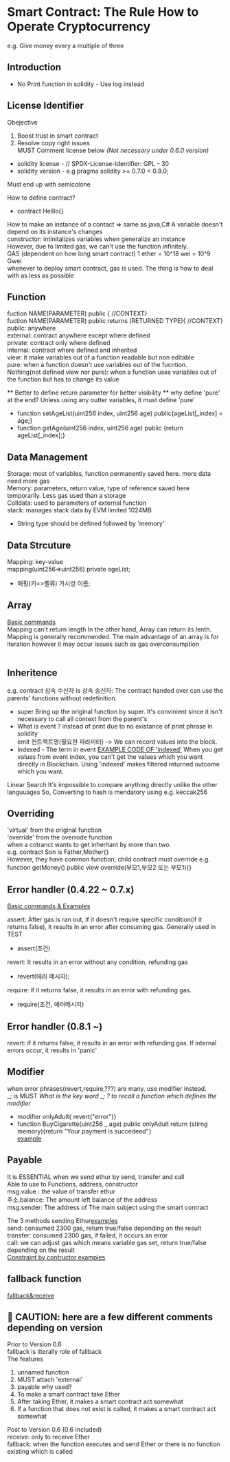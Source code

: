 # Smart Contract: The Rule How to Operate Cryptocurrency 
e.g. Give money every a multiple of three

## Introduction
* No Print function in solidity - Use log instead
## License Identifier
Obejective
1. Boost trust in smart contract  
2. Resolve copy right issues  
MUST Comment license below *(Not necessary under 0.6.0 version)*    
* solidity license - // SPDX-License-Identifier: GPL - 30
* solidity version - e.g pragma solidity >= 0.7.0 < 0.9.0;

Must end up with semicolone

How to define contract?
- contract Helllo{}

How to make an instance of a contact => same as java,C#
A variable doesn't depend on its instance's changes  
constructor: intinitalizes variables when generalize an instance  
However, due to limited gas, we can't use the function infinitely.  
GAS (dependent on how long smart contract)  1 ether = 10^18 wei = 10^9 Gwei   
whenever to deploy smart contract, gas is used. The thing is how to deal with as less as possible

## Function
fuction NAME(PARAMETER) public { //CONTEXT}  
fuction NAME(PARAMETER) public returns (RETURNED TYPE){ //CONTEXT}  
public: anywhere  
external: contract anywhere except where defined  
private: contract only where defined  
internal: contract where defined and inherited  
view: it make variables out of a function readable but non editable  
pure: when a function doesn't use variables out of the fucntion.  
Nothing(not defined view nor pure): when a function uses variables out of the function but has to change its value  

** Better to define return parameter for better visibility
** why define 'pure' at the end? Unless using any outter variables, it must define 'pure'  

* function setAgeList(uint256 index, uint256 age) public{ageList[_index] = age;}  
* function getAge(uint256 index, uint256 age) public {return ageList[_index];}  

## Data Management
Storage: most of variables, function permanently saved here. more data need more gas  
Memory: parameters, return value, type of reference saved here temporarily. Less gas used than a storage  
Colldata: used to parameters of external function  
stack: manages stack data by EVM limited 1024MB  
* String type should be defined followed by 'memory'  


## Data Strcuture
Mapping: key-value  
mapping(uint256=>uint256) private ageList;  
* 매핑(키=>벨류) 가시성 이름;  

## Array
[Basic commands](lecture/lec18_array.sol)  
Mapping can't return length In the other hand, Array can return its lenth.  
Mapping is generally recommended. The main advantage of an array is for iteration however it may occur issues such as gas overconsumption  
 

## Inheritence
e.g. contract 상속 수신자 is 상속 송신자: The contract handed over can use the parents' functions without redefinition.  
* super
Bring up the original function by super. It's convinient since it isn't necessary to call all context from the parent's
* What is event ? instead of print due to no existance of print phrase in solidity  
emit 컨트랙트명(필요한 파라미터) -> We can record values into the block.
* Indexed - The term in event  [EXAMPLE CODE OF 'indexed'](lecture/lec14_indexed.sol)
When you get values from event index, you can't get the values which you want directly in Blockchain. Using 'indexed' makes filtered returned outcome which you want.  

Linear Search
It's impossible to compare anything directly unlike the other languuages
So, Converting to hash is mendatory using e.g. keccak256

## Overriding
'virtual' from the original function  
'override' from the overrode function  
when a cotranct wants to get inheritant by more than two.  
e.g. contract Son is Father,Mother{}  
However, they have common function, child contract must override e.g. function getMoney() public view override(부모1,부모2 또는 부모1){}  

## Error handler (0.4.22 ~ 0.7.x)  
[Basic commands & Examples](lecture/lec25_errorHandler.sol)  

assert: After gas is ran out, if it doesn't require specific condition(if it returns false), it results in an error after consuming gas. Generally used in TEST  
* assert(조건)
  
revert: It results in an error without any condition, refunding gas  
* revert(에러 메시지);
  
require: if it returns false, it results in an error with refunding gas.  
* require(조건, 에러메시지)  

## Error handler (0.8.1 ~)  
revert: if it returns false, it results in an error with refunding gas. If internal errors occur, it results in 'panic'  

## Modifier
when error phrases(revert,require,???) are many, use modifier instead.  
_; is MUST  *What is the key word _; ? to recall a function which defines the modifier*  
* modifier onlyAdult{ revert("error")}  
* function BuyCigarette(uint256 _ age) public onlyAdult return (stirng memory){return "Your payment is succedeed"}  
[example](lecture/lec30_modifier.sol)  

## Payable
It is ESSENTIAL when we send ethur by send, transfer and call  
Able to use to Functions, address, constructor  
msg.value : the value of transfer ethur  
주소.balance: The amount left balance of the address  
msg.sender: The address of The main subject using the smart contract  

The 3 methods sending Ethur[examples](lecture/lec32_payable.sol)  
send: consumed 2300 gas, return true/false depending on the result  
transfer: consumed 2300 gas, if failed, it occurs an error  
call: we can adjust gas which means variable gas set, return true/false depending on the result  
[Constraint by contructor examples](lecture/lect34_payable2.sol)  

## fallback function
[fallback&receive](lecture/lect35_fallback.sol)
## 🚨 **CAUTION**: here are a few different comments depending on version

Prior to Version 0.6  
fallback is literally role of fallback  
The features  
  1. unnamed function
  2. MUST attach 'external'
  3. payable 
why used?  
  1. To make a smart contract take Ether  
  2. After taking Ether, it makes a smart contract act somewhat  
  3. If a function that does not exist is called, it makes a smart contract act somewhat  
     
Post to Version 0.6 (0.6 Included)  
receive: only to receive Ether  
fallback: when the function executes and send Ether or there is no function existing which is called  







